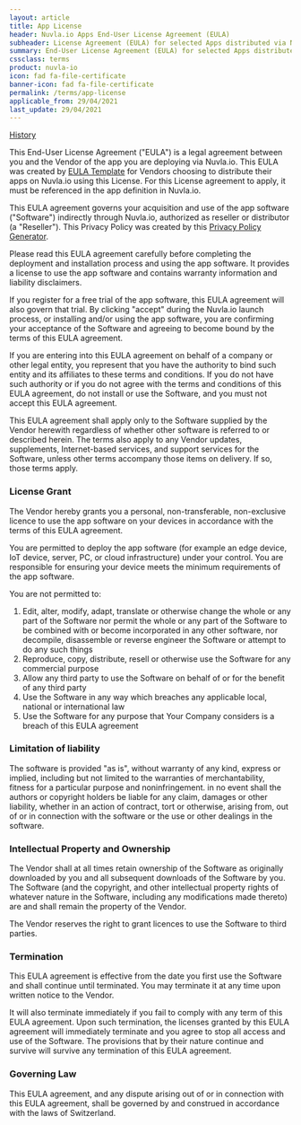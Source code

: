 ```yaml
---
layout: article
title: App License
header: Nuvla.io Apps End-User License Agreement (EULA)
subheader: License Agreement (EULA) for selected Apps distributed via Nuvla.io
summary: End-User License Agreement (EULA) for selected Apps distributed via Nuvla.io
cssclass: terms
product: nuvla-io
icon: fad fa-file-certificate
banner-icon: fad fa-file-certificate
permalink: /terms/app-license
applicable_from: 29/04/2021
last_update: 29/04/2021
---
```


[History](https://github.com/SixSq/nuvla-io.github.com/commits/main/_terms/apps-license.md)

This End-User License Agreement ("EULA") is a legal agreement between you and the Vendor of the app you are deploying via Nuvla.io. This EULA was created by [EULA Template](https://www.eulatemplate.com) for Vendors choosing to distribute their apps on Nuvla.io using this License. For this License agreement to apply, it must be referenced in the app definition in Nuvla.io.

This EULA agreement governs your acquisition and use of the app software ("Software") indirectly through Nuvla.io, authorized as reseller or distributor (a "Reseller"). This Privacy Policy was created by this [Privacy Policy Generator](https://www.generateprivacypolicy.com).

Please read this EULA agreement carefully before completing the deployment and installation process and using the app software. It provides a license to use the app software and contains warranty information and liability disclaimers.

If you register for a free trial of the app software, this EULA agreement will also govern that trial. By clicking "accept" during the Nuvla.io launch process, or installing and/or using the app software, you are confirming your acceptance of the Software and agreeing to become bound by the terms of this EULA agreement.

If you are entering into this EULA agreement on behalf of a company or other legal entity, you represent that you have the authority to bind such entity and its affiliates to these terms and conditions. If you do not have such authority or if you do not agree with the terms and conditions of this EULA agreement, do not install or use the Software, and you must not accept this EULA agreement.

This EULA agreement shall apply only to the Software supplied by the Vendor herewith regardless of whether other software is referred to or described herein. The terms also apply to any Vendor updates, supplements, Internet-based services, and support services for the Software, unless other terms accompany those items on delivery. If so, those terms apply.

### License Grant

The Vendor hereby grants you a personal, non-transferable, non-exclusive licence to use the app software on your devices in accordance with the terms of this EULA agreement.

You are permitted to deploy the app software (for example an edge device, IoT device, server, PC, or cloud infrastructure) under your control. You are responsible for ensuring your device meets the minimum requirements of the app software.

You are not permitted to:

 1. Edit, alter, modify, adapt, translate or otherwise change the whole or any part of the Software nor permit the whole or any part of the Software to be combined with or become incorporated in any other software, nor decompile, disassemble or reverse engineer the Software or attempt to do any such things
 2. Reproduce, copy, distribute, resell or otherwise use the Software for any commercial purpose
 3. Allow any third party to use the Software on behalf of or for the benefit of any third party
 4. Use the Software in any way which breaches any applicable local, national or international law
 5. Use the Software for any purpose that <span class="company_name">Your Company</span> considers is a breach of this EULA agreement

### Limitation of liability

The software is provided "as is", without warranty of any kind, express or implied, including but not limited to the warranties of merchantability, fitness for a particular purpose and noninfringement. in no event shall the authors or copyright holders be liable for any claim, damages or other liability, whether in an action of contract, tort or otherwise, arising from, out of or in connection with the software or the use or other dealings in the software.

### Intellectual Property and Ownership

The Vendor shall at all times retain ownership of the Software as originally downloaded by you and all subsequent downloads of the Software by you. The Software (and the copyright, and other intellectual property rights of whatever nature in the Software, including any modifications made thereto) are and shall remain the property of the Vendor.

The Vendor reserves the right to grant licences to use the Software to third parties.

### Termination

This EULA agreement is effective from the date you first use the Software and shall continue until terminated. You may terminate it at any time upon written notice to the Vendor.

It will also terminate immediately if you fail to comply with any term of this EULA agreement. Upon such termination, the licenses granted by this EULA agreement will immediately terminate and you agree to stop all access and use of the Software. The provisions that by their nature continue and survive will survive any termination of this EULA agreement.

### Governing Law

This EULA agreement, and any dispute arising out of or in connection with this EULA agreement, shall be governed by and construed in accordance with the laws of Switzerland.
